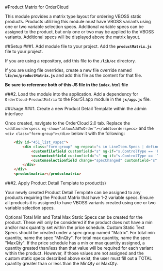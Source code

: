 #Product Matrix for OrderCloud

This module provides a matrix type layout for ordering VBOSS static products. Products utilizing this module must have VBOSS variants using one or two variable selection specs. Additional variable specs can be assigned to the product, but only one or two may be applied to the VBOSS variants. Additional specs will be displayed above the matrix layout.

##Setup
###1. Add module file to your project.
Add the **`productMatrix.js`** file to your project.

If you are using a repository, add this file to the **`/lib/oc`** directory.

If you are using file overrides, create a new file override named **`lib/oc/productMatrix.js`** and add this file as the content for that file.

**Be sure to reference both of this JS file in the `index.html` file**

###2. Load the module into the application.
Add a dependency for `OrderCloud-ProductMatrix` to the Four51.app module in the **`js/app.js`** file.

##Usage
###1. Create a new Product Detail Template within the admin interface

Once created, navigate to the OrderCloud 2.0 tab. Replace the `<addtoorderspecs ng-show="allowAddToOrder"></addtoorderspecs>` and the `<div class="form-group"></div>` below it with the following:

```html
    <div id="451_list_vspec">
        <div class="form-group" ng-repeat="s in LineItem.Specs | definesvariant | onproperty:[{Property: 'CanSetForLineItem', Value: true}]">
            <customfilefield customfield="s" ng-if="s.ControlType == 'File'"></customfilefield>
            <customtextfield customfield="s" ng-if="s.ControlType == 'Text'"></customtextfield>
            <customselectionfield change="specChanged" customfield="s" ng-if="s.ControlType == 'Selection'"></customselectionfield>
        </div>
    </div>
    <productmatrix></productmatrix>
```

###2. Apply Product Detail Template to product(s)

Your newly created Product Detail Template can be assigned to any products requiring the Product Matrix that have 1-2 variable specs. Ensure all products it is assigned to have VBOSS variants created using one or two variable selection specs.

Optional Total Min and Total Max Static Specs can be created for the product. These will only be considered if the product does not have a min and/or max quantity set within the price schedule.
Custom Static Text Specs should be created under a spec group named "Matrix". For total min quantity, name the spec "MinQty". For total max quantity, name the spec "MaxQty".
If the price schedule has a min or max quantity assigned, a quantity greated than/less than that value will be required for each variant within the product. However, if those values are not assigned
and the custom static specs described above exist, the user must fill out a TOTAL quantity greater than or less than the MinQty or MaxQty.

